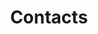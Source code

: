 ---
layout: contacts
source: https://github.com/hyip/hyip.github.io/blob/master/_layouts/contacts.html
title: Contacts
permalink: /contacts
hyiplink: http://hyip.github.io/contacts
---